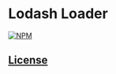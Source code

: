 # Lodash Loader


[![NPM](https://img.shields.io/npm/v/lodash-loader.svg)](https://www.npmjs.com/package/lodash-loader)


[License](https://github.com/code-chris/lodash-loader/blob/master/LICENSE)
------
